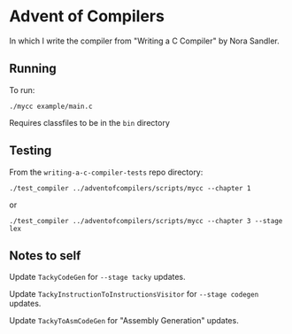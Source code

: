 # Advent of Compilers

In which I write the compiler from "Writing a C Compiler" by Nora Sandler.

## Running

To run:

```
./mycc example/main.c
```

Requires classfiles to be in the `bin` directory

## Testing

From the `writing-a-c-compiler-tests` repo directory:

```
./test_compiler ../adventofcompilers/scripts/mycc --chapter 1
```

or 

```
./test_compiler ../adventofcompilers/scripts/mycc --chapter 3 --stage lex
```

## Notes to self

Update `TackyCodeGen` for `--stage tacky` updates.

Update `TackyInstructionToInstructionsVisitor` for `--stage codegen` updates.

Update `TackyToAsmCodeGen` for "Assembly Generation" updates.
